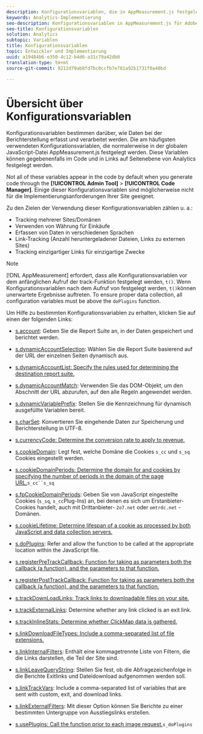 ```yaml
---
description: Konfigurationsvariablen, die in AppMeasurement.js festgelegt sind.
keywords: Analytics-Implementierung
seo-description: Konfigurationsvariablen in AppMeasurement.js für Adobe Analytics eingestellt
seo-title: Konfigurationsvariablen
solution: Analytics
subtopic: Variablen
title: Konfigurationsvariablen
topic: Entwickler und Implementierung
uuid: a19484b6-e350-4c12-b4d6-a31c79a42db0
translation-type: tm+mt
source-git-commit: 9212d70ab8fd7bc0ccfb7e781a92b1731f0a40bd

---
```



# Übersicht über Konfigurationsvariablen

Konfigurationsvariablen bestimmen darüber, wie Daten bei der Berichterstellung erfasst und verarbeitet werden. Die am häufigsten verwendeten Konfigurationsvariablen, die normalerweise in der globalen JavaScript-Datei AppMeasurement.js festgelegt werden. Diese Variablen können gegebenenfalls im Code und in Links auf Seitenebene von Analytics festgelegt werden.

Not all of these variables appear in the code by default when you generate code through the **[!UICONTROL Admin Tool]** &gt; **[!UICONTROL Code Manager]**. Einige dieser Konfigurationsvariablen sind möglicherweise nicht für die Implementierungsanforderungen Ihrer Site geeignet.

Zu den Zielen der Verwendung dieser Konfigurationsvariablen zählen u. a.:

* Tracking mehrerer Sites/Domänen
* Verwenden von Währung für Einkäufe
* Erfassen von Daten in verschiedenen Sprachen
* Link-Tracking (Anzahl heruntergeladener Dateien, Links zu externen Sites)
* Tracking einzigartiger Links für einzigartige Zwecke

>[!NOTE]
>
>[!DNL AppMeasurement] erfordert, dass alle Konfigurationsvariablen vor dem anfänglichen Aufruf der track-Funktion festgelegt werden, `t()`. Wenn Konfigurationsvariablen nach dem Aufruf von festgelegt werden, `t()`können unerwartete Ergebnisse auftreten. To ensure proper data collection, all configuration variables must be above the `doPlugins` function.

Um Hilfe zu bestimmten Konfigurationsvariablen zu erhalten, klicken Sie auf einen der folgenden Links:

* [s.account](https://docs.adobe.com/content/help/en/analytics/implementation/javascript-implementation/variables-analytics-reporting/config-var/s-account.html): Geben Sie die Report Suite an, in der Daten gespeichert und berichtet werden.

* [s.dynamicAccountSelection](https://docs.adobe.com/content/help/en/analytics/implementation/javascript-implementation/variables-analytics-reporting/config-var/s-account.html): Wählen Sie die Report Suite basierend auf der URL der einzelnen Seiten dynamisch aus.

* [s.dynamicAccountList: Specify the rules used for determining the destination report suite.](https://docs.adobe.com/content/help/en/analytics/implementation/javascript-implementation/variables-analytics-reporting/config-var/s-account.html)

* [s.dynamicAccountMatch](https://docs.adobe.com/content/help/en/analytics/implementation/javascript-implementation/variables-analytics-reporting/config-var/s-account.html): Verwenden Sie das DOM-Objekt, um den Abschnitt der URL abzurufen, auf den alle Regeln angewendet werden.

* [s.dynamicVariablePrefix](https://docs.adobe.com/content/help/en/analytics/implementation/javascript-implementation/variables-analytics-reporting/config-var/s-account.html): Stellen Sie die Kennzeichnung für dynamisch ausgefüllte Variablen bereit.

* [s.charSet](https://docs.adobe.com/content/help/en/analytics/implementation/javascript-implementation/variables-analytics-reporting/config-var/s-account.html): Konvertieren Sie eingehende Daten zur Speicherung und Berichterstellung in UTF-8.

* [s.currencyCode: Determine the conversion rate to apply to revenue.](https://docs.adobe.com/content/help/en/analytics/implementation/javascript-implementation/variables-analytics-reporting/config-var/s-account.html)

* [s.cookieDomain](https://docs.adobe.com/content/help/en/analytics/implementation/javascript-implementation/variables-analytics-reporting/config-var/s-account.html): Legt fest, welche Domäne die Cookies `s_cc` und `s_sq` Cookies eingestellt werden.

* [s.cookieDomainPeriods: Determine the domain for  and  cookies by specifying the number of periods in the domain of the page URL.](https://docs.adobe.com/content/help/en/analytics/implementation/javascript-implementation/variables-analytics-reporting/config-var/s-account.html)`s_cc``s_sq`

* [s.fpCookieDomainPeriods](https://docs.adobe.com/content/help/en/analytics/implementation/javascript-implementation/variables-analytics-reporting/config-var/s-account.html): Geben Sie von JavaScript eingestellte Cookies (`s_sq`, `s_cc`Plug-Ins) an, bei denen es sich um Erstanbieter-Cookies handelt, auch mit Drittanbieter- `2o7.net` oder `omtrdc.net` -Domänen.

* [s.cookieLifetime: Determine lifespan of a cookie as processed by both JavaScript and data collection servers.](https://docs.adobe.com/content/help/en/analytics/implementation/javascript-implementation/variables-analytics-reporting/config-var/s-account.html)

* [s.doPlugins](https://docs.adobe.com/content/help/en/analytics/implementation/javascript-implementation/variables-analytics-reporting/config-var/s-account.html): Refer and allow the function to be called at the appropriate location within the JavaScript file.

* [s.registerPreTrackCallback: Function for taking as parameters both the callback (a function), and the parameters to that function.](https://docs.adobe.com/content/help/en/analytics/implementation/javascript-implementation/variables-analytics-reporting/config-var/s-account.html)

* [s.registerPostTrackCallback: Function for taking as parameters both the callback (a function), and the parameters to that function.](https://docs.adobe.com/content/help/en/analytics/implementation/javascript-implementation/variables-analytics-reporting/config-var/s-account.html)

* [s.trackDownLoadLinks: Track links to downloadable files on your site.](https://docs.adobe.com/content/help/en/analytics/implementation/javascript-implementation/variables-analytics-reporting/config-var/s-account.html)

* [s.trackExternalLinks](https://docs.adobe.com/content/help/en/analytics/implementation/javascript-implementation/variables-analytics-reporting/config-var/s-account.html): Determine whether any link clicked is an exit link.

* [s.trackInlineStats: Determine whether ClickMap data is gathered.](https://docs.adobe.com/content/help/en/analytics/implementation/javascript-implementation/variables-analytics-reporting/config-var/s-account.html)

* [s.linkDownloadFileTypes: Include a comma-separated list of file extensions.](https://docs.adobe.com/content/help/en/analytics/implementation/javascript-implementation/variables-analytics-reporting/config-var/s-account.html)

* [s.linkInternalFilters](https://docs.adobe.com/content/help/en/analytics/implementation/javascript-implementation/variables-analytics-reporting/config-var/s-account.html): Enthält eine kommagetrennte Liste von Filtern, die die Links darstellen, die Teil der Site sind.

* [s.linkLeaveQueryString](https://docs.adobe.com/content/help/en/analytics/implementation/javascript-implementation/variables-analytics-reporting/config-var/s-account.html): Stellen Sie fest, ob die Abfragezeichenfolge in die Berichte Exitlinks und Dateidownload aufgenommen werden soll.

* [s.linkTrackVars](https://docs.adobe.com/content/help/en/analytics/implementation/javascript-implementation/variables-analytics-reporting/config-var/s-account.html): Include a comma-separated list of variables that are sent with custom, exit, and download links.

* [s.linkExternalFilters](https://docs.adobe.com/content/help/en/analytics/implementation/javascript-implementation/variables-analytics-reporting/config-var/s-account.html): Mit dieser Option können Sie Berichte zu einer bestimmten Untergruppe von Ausstiegslinks erstellen.

* [s.usePlugins: Call the  function prior to each image request.](https://docs.adobe.com/content/help/en/analytics/implementation/javascript-implementation/variables-analytics-reporting/config-var/s-account.html)`s_doPlugins`

